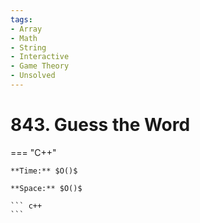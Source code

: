 ```yaml
---
tags:
- Array
- Math
- String
- Interactive
- Game Theory
- Unsolved
---
```



# 843. Guess the Word

=== "C++"

    **Time:** $O()$

    **Space:** $O()$

    ``` c++
    ```